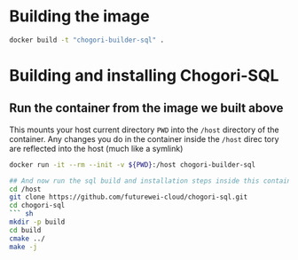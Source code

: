 # Building the image
``` sh
docker build -t "chogori-builder-sql" .
```

# Building and installing Chogori-SQL
## Run the container from the image we built above
This mounts your host current directory `PWD` into the `/host` directory of the container. Any changes you do in the container inside the `/host` direc
tory are reflected into the host (much like a symlink)
``` sh
docker run -it --rm --init -v ${PWD}:/host chogori-builder-sql

## And now run the sql build and installation steps inside this container
cd /host
git clone https://github.com/futurewei-cloud/chogori-sql.git
cd chogori-sql
``` sh
mkdir -p build
cd build
cmake ../
make -j





